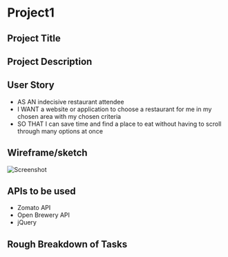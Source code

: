 # Project1

## Project Title

## Project Description

## User Story
* AS AN indecisive restaurant attendee
* I WANT a website or application to choose a restaurant for me in my chosen area with my chosen criteria
* SO THAT I can save time and find a place to eat without having to scroll through many options at once

## Wireframe/sketch
![Screenshot](Desktop/Proj_1_Wireframe.jpg)

## APIs to be used
* Zomato API 
* Open Brewery API 
* jQuery

## Rough Breakdown of Tasks
